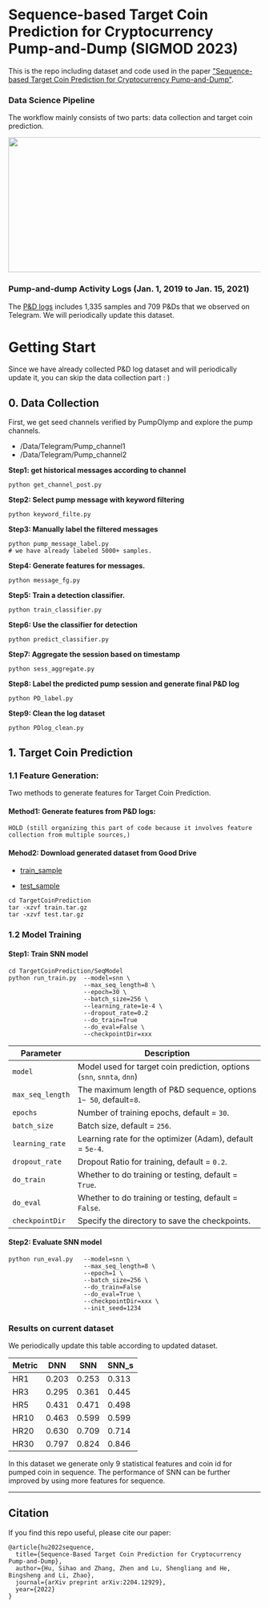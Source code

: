 

# Sequence-based Target Coin Prediction for Cryptocurrency Pump-and-Dump (SIGMOD 2023)

This is the repo including dataset and code used in the paper ["Sequence-based Target Coin Prediction for Cryptocurrency Pump-and-Dump"](https://arxiv.org/pdf/2204.12929.pdf).

<!-- <div align=center><img width="360" height="250" src="https://github.com/Bayi-Hu/Pump-and-Dump-Detection-on-Cryptocurrency/blob/master/materials/showcase.png"/></div> -->


### Data Science Pipeline

The workflow mainly consists of two parts: data collection and target coin prediction. 

<div align=center><img width="680" height="270" src="https://github.com/Bayi-Hu/Pump-and-Dump-Detection-on-Cryptocurrency/blob/master/materials/workflow.png"/></div>


### Pump-and-dump Activity Logs (Jan. 1, 2019 to Jan. 15, 2021) 

The [P&D logs](https://github.com/Bayi-Hu/Pump-and-Dump-Detection-on-Cryptocurrency/blob/master/Data/Telegram/Labeled/PD_logs_cleaned.txt) includes 1,335 samples and 709 P&Ds that we observed on Telegram. 
We will periodically update this dataset.

<!-- ### SeqModel

<div align=center><img width="400" height="300" src="https://github.com/Bayi-Hu/Pump-and-Dump-Detection-on-Cryptocurrency/blob/master/materials/SNN.png"/></div> -->

# Getting Start

Since we have already collected P\&D log dataset and will periodically update it, you can skip the data collection part : )

##  0. Data Collection

First, we get seed channels verified by PumpOlymp and explore the pump channels.

- /Data/Telegram/Pump_channel1
- /Data/Telegram/Pump_channel2

**Step1: get historical messages according to channel**
``` 
python get_channel_post.py
```
**Step2: Select pump message with keyword filtering**
``` 
python keyword_filte.py
```
**Step3: Manually label the filtered messages**
``` 
python pump_message_label.py
# we have already labeled 5000+ samples. 
```
**Step4: Generate features for messages.**
``` 
python message_fg.py
```
**Step5: Train a detection classifier.**
``` 
python train_classifier.py
```
**Step6: Use the classifier for detection** 
``` 
python predict_classifier.py
```
**Step7: Aggregate the session based on timestamp**
``` 
python sess_aggregate.py
```
**Step8: Label the predicted pump session and generate final P&D log**
``` 
python PD_label.py
```
**Step9: Clean the log dataset**
``` 
python PDlog_clean.py
```


## 1. Target Coin Prediction

### 1.1 Feature Generation:

Two methods to generate features for Target Coin Prediction.

#### Method1: Generate features from P&D logs: 

```
HOLD (still organizing this part of code because it involves feature collection from multiple sources,)
``` 

#### Mehod2: Download generated dataset from Good Drive

* [train_sample](https://drive.google.com/file/d/1u2Ichky12k-ZTHDhqgFLM5WzlH26JnKa/view?usp=sharing)

* [test_sample](https://drive.google.com/file/d/1slLs-OqMqzLHrmvzbf8xlyP2zzDpIk1R/view?usp=sharing)

``` 
cd TargetCoinPrediction
tar -xzvf train.tar.gz
tar -xzvf test.tar.gz
``` 

### 1.2 Model Training

#### Step1: Train SNN model
``` 
cd TargetCoinPrediction/SeqModel
python run_train.py  --model=snn \
                     --max_seq_length=8 \
                     --epoch=30 \
                     --batch_size=256 \
                     --learning_rate=1e-4 \
                     --dropout_rate=0.2
                     --do_train=True
                     --do_eval=False \
                     --checkpointDir=xxx 
```


| Parameter        | Description                                                            |
|------------------|------------------------------------------------------------------------|
| `model`          | Model used for target coin prediction, options (`snn`, `snnta`, `dnn`) |
| `max_seq_length` | The maximum length of P&D sequence, options `1~ 50`, default=`8`.      |
| `epochs`         | Number of training epochs, default = `30`.                             |
| `batch_size`     | Batch size, default = `256`.                                           |
| `learning_rate`  | Learning rate for the optimizer (Adam), default = `5e-4`.              |
| `dropout_rate`   | Dropout Ratio for training, default = `0.2`.                           |
| `do_train`       | Whether to do training or testing, default = `True`.                   |
| `do_eval`        | Whether to do training or testing, default = `False`.                  |
| `checkpointDir`  | Specify the directory to save the checkpoints.                         |

[//]: # (| `init_seed`      | The initial seed, default = `1234`.                                    |)



#### Step2: Evaluate SNN model
```
python run_eval.py   --model=snn \
                     --max_seq_length=8 \
                     --epoch=1 \
                     --batch_size=256 \
                     --do_train=False
                     --do_eval=True \
                     --checkpointDir=xxx \
                     --init_seed=1234 
```

### Results on current dataset

We periodically update this table according to updated dataset.

| Metric  | DNN   | SNN   | SNN_s |
|---------|-------|-------|-------|
| HR1     | 0.203 | 0.253 | 0.313 |
| HR3     | 0.295 | 0.361 | 0.445 |
| HR5     | 0.431 | 0.471 | 0.498 |
| HR10    | 0.463 | 0.599 | 0.599 |
| HR20    | 0.630 | 0.709 | 0.714 |
| HR30    | 0.797 | 0.824 | 0.846 |

In this dataset we generate only 9 statistical features and coin id for pumped coin in sequence. 
The performance of SNN can be further improved by using more features for sequence.


-----
## Citation

If you find this repo useful, please cite our paper:

```
@article{hu2022sequence,
  title={Sequence-Based Target Coin Prediction for Cryptocurrency Pump-and-Dump},
  author={Hu, Sihao and Zhang, Zhen and Lu, Shengliang and He, Bingsheng and Li, Zhao},
  journal={arXiv preprint arXiv:2204.12929},
  year={2022}
}

```





